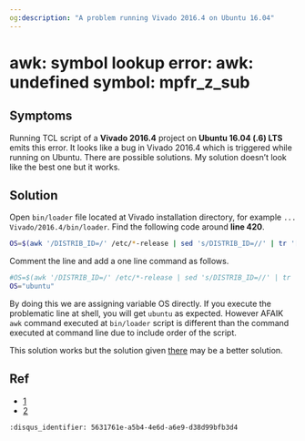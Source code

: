 ```yaml
---
og:description: "A problem running Vivado 2016.4 on Ubuntu 16.04"
---
```


# awk: symbol lookup error: awk: undefined symbol: mpfr_z_sub

## Symptoms

Running TCL script of a **Vivado 2016.4** project on **Ubuntu 16.04 (.6) LTS**
emits this error. It looks like a bug in Vivado 2016.4 which is triggered while
running on Ubuntu. There are possible solutions. My solution doesn’t look like
the best one but it works.

## Solution

Open `bin/loader` file located at Vivado installation directory, for example
`... Vivado/2016.4/bin/loader`. Find the following code around **line 420**.

```bash
OS=$(awk '/DISTRIB_ID=/' /etc/*-release | sed 's/DISTRIB_ID=//' | tr '[:upper:]' '[:lower:]')
```

Comment the line and add a one line command as follows.

```bash
#OS=$(awk '/DISTRIB_ID=/' /etc/*-release | sed 's/DISTRIB_ID=//' | tr '[:upper:]' '[:lower:]')
OS="ubuntu"
```

By doing this we are assigning variable OS directly. If you execute the
problematic line at shell, you will get `ubuntu` as expected. However AFAIK
`awk` command executed at `bin/loader` script is different than the command
executed at command line due to include order of the script.

This solution works but the solution given
[there](https://forums.xilinx.com/t5/Installation-and-Licensing/Vivado-2016-4-on-Ubuntu-16-04-LTS-quot-awk-symbol-lookup-error/m-p/756779/highlight/true#M17778)
may be a better solution.

## Ref

- [1](https://forums.xilinx.com/t5/Installation-and-Licensing/Vivado-2016-4-on-Ubuntu-16-04-LTS-quot-awk-symbol-lookup-error/m-p/756779/highlight/true#M17778)
- [2](https://forums.xilinx.com/t5/Installation-and-Licensing/XSCT-symbol-lookup-error-awk-undefined-symbol-mpfr-z-sub/td-p/741141)

```{disqus}
:disqus_identifier: 5631761e-a5b4-4e6d-a6e9-d38d99bfb3d4
```
